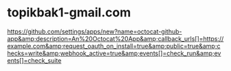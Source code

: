 # topikbak1-gmail.com
https://github.com/settings/apps/new?name=octocat-github-app&amp;description=An%20Octocat%20App&amp;callback_urls[]=https://example.com&amp;request_oauth_on_install=true&amp;public=true&amp;checks=write&amp;webhook_active=true&amp;events[]=check_run&amp;events[]=check_suite
